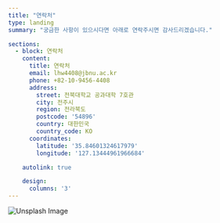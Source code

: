 ```yaml
---
title: "연락처"
type: landing
summary: "궁금한 사항이 있으시다면 아래로 연락주시면 감사드리겠습니다."

sections:
  - block: 연락처
    content:
      title: 연락처
      email: lhw4408@jbnu.ac.kr
      phone: +82-10-9456-4408
      address:
        street: 전북대학교 공과대학 7호관
        city: 전주시
        region: 전라북도
        postcode: '54896'
        country: 대한민국
        country_code: KO
      coordinates:
        latitude: '35.84601324617979'
        longitude: '127.13444961966684'

    autolink: true

    design:
      columns: '3'
---
```


![Unsplash Image](https://images.unsplash.com/photo-1546641082-cc6e696dacdb?q=80&w=2850&auto=format&fit=crop&ixlib=rb-4.0.3&ixid=M3wxMjA3fDB8MHxwaG90by1wYWdlfHx8fGVufDB8fHx8fA%3D%3D)

<!-- *출처: [Unsplash](https://images.unsplash.com/photo-1546641082-cc6e696dacdb?q=80&w=2850&auto=format&fit=crop&ixlib=rb-4.0.3&ixid=M3wxMjA3fDB8MHxwaG90by1wYWdlfHx8fGVufDB8fHx8fA%3D%3D)* -->




